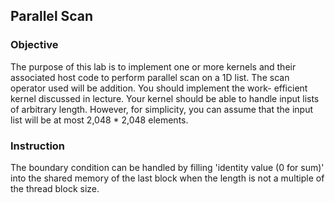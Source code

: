 ## Parallel Scan

### Objective

The purpose of this lab is to implement one or more kernels and their associated host code to perform parallel scan on a 1D list. The scan operator used 
will be addition. You should implement the work- efficient kernel discussed in lecture. Your kernel should be able to handle input lists of arbitrary length. 
However, for simplicity, you can assume that the input list will be at most 2,048 * 2,048 elements.

### Instruction

The boundary condition can be handled by filling 'identity value (0 for sum)' into the shared memory of the last block when the length is not a multiple of 
the thread block size.